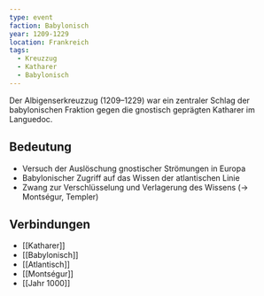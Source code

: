 ```yaml
---
type: event
faction: Babylonisch
year: 1209-1229
location: Frankreich
tags:
  - Kreuzzug
  - Katharer
  - Babylonisch
---
```


Der Albigenserkreuzzug (1209–1229) war ein zentraler Schlag der babylonischen Fraktion
gegen die gnostisch geprägten Katharer im Languedoc.

## Bedeutung
- Versuch der Auslöschung gnostischer Strömungen in Europa
- Babylonischer Zugriff auf das Wissen der atlantischen Linie
- Zwang zur Verschlüsselung und Verlagerung des Wissens (→ Montségur, Templer)

## Verbindungen
- [[Katharer]]
- [[Babylonisch]]
- [[Atlantisch]]
- [[Montségur]]
- [[Jahr 1000]]